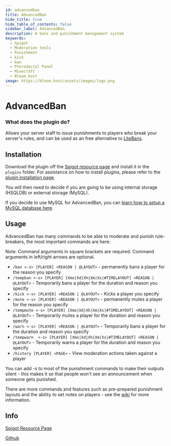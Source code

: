 ```yaml
---
id: advancedban
title: AdvancedBan
hide_title: true
hide_table_of_contents: false
sidebar_label: AdvancedBan
description: A bans and punishment management system
keywords:
  - Spigot
  - Moderation tools
  - Punishment
  - kick
  - ban
  - Pterodactyl Panel
  - Minecraft
  - Bloom.host
image: https://bloom.host/assets/images/logo.png
---
```

# AdvancedBan

### What does the plugin do?

Allows your server staff to issue punishments to players who break your server's rules, and can be used as an free alternative to [LiteBans](https://docs.bloom.host/plugins/Litebans).

## Installation

Download the plugin off the [Spigot resource page](https://www.spigotmc.org/resources/advancedban.8695/) and install it in the `plugins` folder.
For assistance on how to install plugins, please refer to the [plugin installation page](https://docs.bloom.host/bukkit-plugins).

You will then need to decide if you are going to be using internal storage (HSQLDB) or external storage (MySQL).

If you decide to use MySQL for AdvancedBan, you can [learn how to setup a MySQL database here](https://docs.bloom.host/databases).

## Usage 
AdvancedBan has many commands to be able to moderate and punish rule-breakers, the most important commands are here:

Note: Command arguments in square brackets are required. Command arguments in left/right arrows are optional.

* `/ban <-s> [PLAYER] <REASON | @LAYOUT>` - permanently bans a player for the reason you specify
* `/tempban <-s> [PLAYER] [Xmo|Xd|Xh|Xm|Xs|#TIMELAYOUT] <REASON | @LAYOUT>` - Temporarily bans a player for the duration and reason you specify
* `/kick <-s> [PLAYER] <REASON | @LAYOUT>` - Kicks a player you specify
* `/mute <-s> [PLAYER] <REASON | @LAYOUT>` - permanently mutes a player for the reason you specify
* `/tempmute <-s> [PLAYER] [Xmo|Xd|Xh|Xm|Xs|#TIMELAYOUT] <REASON | @LAYOUT>` - Temporarily mutes a player for the duration and reason you specify
* `/warn <-s> [PLAYER] <REASON | @LAYOUT>` - Temporarily bans a player for the duration and reason you specify
* `/tempwarn  <-s> [PLAYER] [Xmo|Xd|Xh|Xm|Xs|#TIMELAYOUT] <REASON | @LAYOUT>` - Temporarily warns a player for the duration and reason you specify
* `/history [PLAYER] <PAGE>` - View moderation actions taken against a player 

You can add -s to most of the punishment commands to make their outputs silent - this makes it so that people won't see an announcement when someone gets punished.

There are more commands and features such as pre-prepared punishment layouts and the ability to set notes on players - see the [wiki](https://github.com/DevLeoko/AdvancedBan/wiki) for more information.

## Info

[Spigot Resource Page](https://www.spigotmc.org/resources/advancedban.8695/)

[Github](https://github.com/DevLeoko/AdvancedBan)